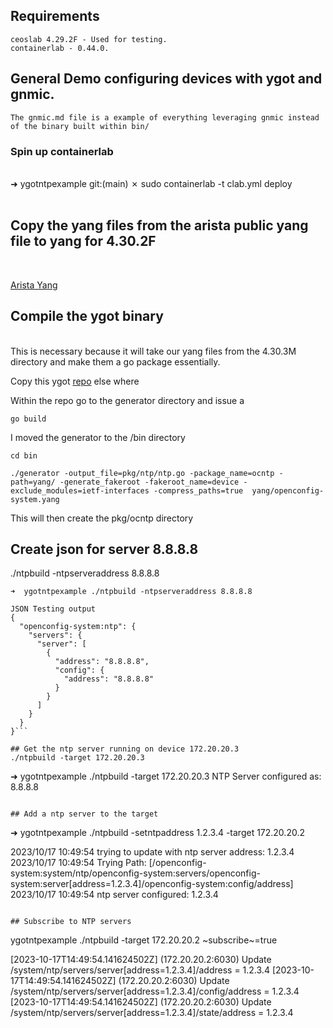 ## Requirements
```
ceoslab 4.29.2F - Used for testing.
containerlab - 0.44.0.
```

## General Demo configuring devices with ygot and gnmic.

```
The gnmic.md file is a example of everything leveraging gnmic instead of the binary built within bin/
```

### Spin up containerlab
<br>
➜  ygotntpexample git:(main) ✗ sudo containerlab -t clab.yml deploy
<br>
<br>

## Copy the yang files from the arista public yang file to yang for 4.30.2F

<br>

[Arista Yang]("https://github.com/aristanetworks/yang")

## Compile the ygot binary
<br>
This is necessary because it will take our yang files from the 4.30.3M directory and make them a go package essentially. 

Copy this ygot [repo]("https://github.com/openconfig/ygot") else where

Within the repo go to the generator directory and issue a 

```
go build
```

I moved the generator to the /bin directory

```
cd bin 

./generator -output_file=pkg/ntp/ntp.go -package_name=ocntp -path=yang/ -generate_fakeroot -fakeroot_name=device -exclude_modules=ietf-interfaces -compress_paths=true  yang/openconfig-system.yang

```

This will then create the pkg/ocntp directory
<br>

## Create json for server 8.8.8.8
./ntpbuild -ntpserveraddress 8.8.8.8

```
➜  ygotntpexample ./ntpbuild -ntpserveraddress 8.8.8.8

JSON Testing output
{
  "openconfig-system:ntp": {
    "servers": {
      "server": [
        {
          "address": "8.8.8.8",
          "config": {
            "address": "8.8.8.8"
          }
        }
      ]
    }
  }
}```

## Get the ntp server running on device 172.20.20.3
./ntpbuild -target 172.20.20.3

```
➜  ygotntpexample ./ntpbuild -target 172.20.20.3
NTP Server configured as: 8.8.8.8
```

## Add a ntp server to the target

```
➜  ygotntpexample ./ntpbuild -setntpaddress 1.2.3.4 -target 172.20.20.2

2023/10/17 10:49:54
 trying to update with ntp server address: 1.2.3.4
2023/10/17 10:49:54
 Trying Path: [/openconfig-system:system/ntp/openconfig-system:servers/openconfig-system:server[address=1.2.3.4]/openconfig-system:config/address]
2023/10/17 10:49:54 ntp server configured: 1.2.3.4
```

## Subscribe to NTP servers

```
ygotntpexample ./ntpbuild -target 172.20.20.2 ~subscribe~=true

[2023-10-17T14:49:54.141624502Z] (172.20.20.2:6030) Update /system/ntp/servers/server[address=1.2.3.4]/address = 1.2.3.4
[2023-10-17T14:49:54.141624502Z] (172.20.20.2:6030) Update /system/ntp/servers/server[address=1.2.3.4]/config/address = 1.2.3.4
[2023-10-17T14:49:54.141624502Z] (172.20.20.2:6030) Update /system/ntp/servers/server[address=1.2.3.4]/state/address = 1.2.3.4
```